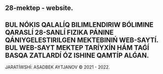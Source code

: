 28-mektep - website.
---------------------------
BUL NÓKIS QALALÍQ BILIMLENDIRIW BÓLIMINE QARASLÍ 28-SANLÍ FIZIKA PÁNINE QÁNIYGELESTIRILGEN MEKTEBINIŃ WEB-SAYTÍ.
BUL WEB-SAYT MEKTEP TARÍYXÍN HÁM TAǴÍ BASQA ZATLARDÍ ÓZ ISHINE QAMTÍP ALǴAN.
--------------------------------------------
JARATÍWSHÍ: ASADBEK AYTJANOV © 2021 - 2022.
